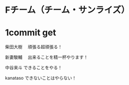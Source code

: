 # Fチーム（チーム・サンライズ）
# 1commit get
柴田大樹　
頑張る超頑張る！

新妻駿輔　
出来ることを精一杯やります！

中谷来斗
できることをやる！

kanataso
できないことはやらない！
